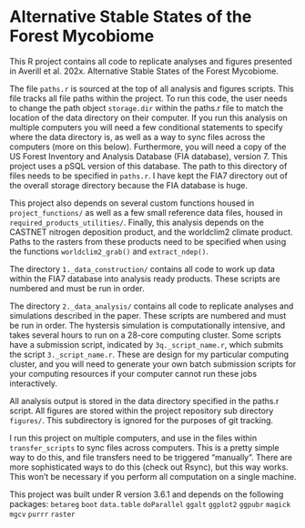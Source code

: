 Alternative Stable States of the Forest Mycobiome
================

This R project contains all code to replicate analyses and figures
presented in Averill et al. 202x. Alternative Stable States of the
Forest Mycobiome.

The file `paths.r` is sourced at the top of all analysis and figures
scripts. This file tracks all file paths within the project. To run this
code, the user needs to change the path object `storage.dir` within the
paths.r file to match the location of the data directory on their
computer. If you run this analysis on multiple computers you will need a
few conditional statements to specify where the data directory is, as
well as a way to sync files across the computers (more on this below).
Furthermore, you will need a copy of the US Forest Inventory and
Analysis Database (FIA database), version 7. This project uses a pSQL
version of this database. The path to this directory of files needs to
be specified in `paths.r`. I have kept the FIA7 directory out of the
overall storage directory because the FIA database is huge.

This project also depends on several custom functions housed in
`project_functions/` as well as a few small reference data files, housed
in `required_products_utilities/`. Finally, this analysis depends on the
CASTNET nitrogen deposition product, and the worldclim2 climate product.
Paths to the rasters from these products need to be specified when using
the functions `worldclim2_grab()` and `extract_ndep()`.

The directory `1._data_construction/` contains all code to work up data
within the FIA7 database into analysis ready products. These scripts are
numbered and must be run in order.

The directory `2._data_analysis/` contains all code to replicate
analyses and simulations described in the paper. These scripts are
numbered and must be run in order. The hystersis simulation is
computationally intensive, and takes several hours to run on a 28-core
computing cluster. Some scripts have a submission script, indicated by
`3q._script_name.r`, which submits the script `3._script_name.r`. These
are design for my particular computing cluster, and you will need to
generate your own batch submission scripts for your computing resources
if your computer cannot run these jobs interactively.

All analysis output is stored in the data directory specified in the
paths.r script. All figures are stored within the project repository sub
directory `figures/`. This subdirectory is ignored for the purposes of
git tracking.

I run this project on multiple computers, and use in the files within
`transfer_scripts` to sync files across computers. This is a pretty
simple way to do this, and file transfers need to be triggered
“manually”. There are more sophisticated ways to do this (check out
Rsync), but this way works. This won’t be necessary if you perform all
computation on a single machine.

This project was built under R version 3.6.1 and depends on the
following packages: `betareg` `boot` `data.table` `doParallel` `ggalt`
`ggplot2` `ggpubr` `magick` `mgcv` `purrr` `raster`
